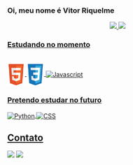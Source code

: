 ### Oi, meu nome é Vitor Riquelme

<div align="center">
  <a href="https://github.com/VitorRiquelme">
  <img height="180em" src="https://github-readme-stats.vercel.app/api?username=VitorRiquelme&show_icons=true&theme=tokyonight&include_all_commits=true&count_private=true"/>
  <img height="180em" src="https://github-readme-stats.vercel.app/api/top-langs/?username=VitorRiquelme&layout=compact&langs_count=7&theme=tokyonight"/>
</div>
  
  ### Estudando no momento

<div style="display: inline_block"><br>
    <img align="center" alt="HTML" height="50" width="40" src="https://raw.githubusercontent.com/devicons/devicon/master/icons/html5/html5-original.svg">
  <img align="center" alt="CSS" height="50" width="40" src="https://raw.githubusercontent.com/devicons/devicon/master/icons/css3/css3-original.svg">
  <img align="center" alt="Javascript" height="50" width="40" img src="https://cdn.jsdelivr.net/gh/devicons/devicon/icons/javascript/javascript-original.svg" />
</div>
  
  ### Pretendo estudar no futuro
  <div style="display: inline_block">
    <img align="center" alt="Python" height="50" width="40" <img src="https://cdn.jsdelivr.net/gh/devicons/devicon/icons/python/python-original.svg" />
  <img align="center" alt="CSS" height="50" width="40" <img src="https://cdn.jsdelivr.net/gh/devicons/devicon/icons/php/php-original.svg" />
</div>

## Contato
<div> 
  <a href = "mailto:vitoriquelme1@gmail.com"><img src="https://img.shields.io/badge/-Gmail-%23333?style=for-the-badge&logo=gmail&logoColor=white" target="_blank"></a>
  <a href="https://www.linkedin.com/in/vitor-riquelme-986496222/" target="_blank"><img src="https://img.shields.io/badge/-LinkedIn-%230077B5?style=for-the-badge&logo=linkedin&logoColor=white" target="_blank"></a> 
</div>
